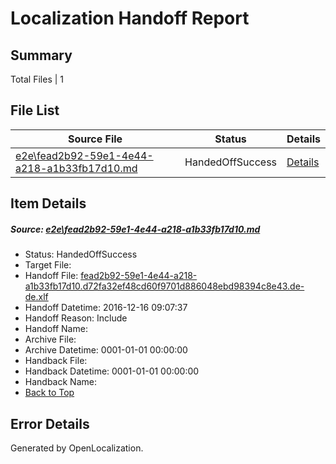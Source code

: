 # <a name='report-top'></a> Localization Handoff Report

## Summary
 Total Files | 1

## File List
 Source File | Status | Details 
 ----------- | ------ | ------- 
 [e2e\fead2b92-59e1-4e44-a218-a1b33fb17d10.md](https://github.com/OpenLocalizationTestOrg/ol-test0/blob/2f6985b3b7eebb7d943dd47791d16094e7ddd8f3/e2e/fead2b92-59e1-4e44-a218-a1b33fb17d10.md) | HandedOffSuccess | [Details](#3bcedb4e40481e35514fdd731dbce78282c6ec531)

## Item Details
##### <a name='3bcedb4e40481e35514fdd731dbce78282c6ec531'></a> Source: [e2e\fead2b92-59e1-4e44-a218-a1b33fb17d10.md](https://github.com/OpenLocalizationTestOrg/ol-test0/blob/2f6985b3b7eebb7d943dd47791d16094e7ddd8f3/e2e/fead2b92-59e1-4e44-a218-a1b33fb17d10.md)
* Status: HandedOffSuccess
* Target File: 
* Handoff File: [fead2b92-59e1-4e44-a218-a1b33fb17d10.d72fa32ef48cd60f9701d886048ebd98394c8e43.de-de.xlf](https://github.com/OpenLocalizationTestOrg/ol-test0-handoff/blob/b2ad7acde602f1e95c993dcb77f1d557cf754d79/ol-handoff/OpenLocalizationTestOrg/ol-test0-dede/xinjiang/ht/fead2b92-59e1-4e44-a218-a1b33fb17d10.d72fa32ef48cd60f9701d886048ebd98394c8e43.de-de.xlf)
* Handoff Datetime: 2016-12-16 09:07:37
* Handoff Reason: Include
* Handoff Name: 
* Archive File: 
* Archive Datetime: 0001-01-01 00:00:00
* Handback File: 
* Handback Datetime: 0001-01-01 00:00:00
* Handback Name: 
* [Back to Top](#report-top)


## Error Details

Generated by OpenLocalization.
